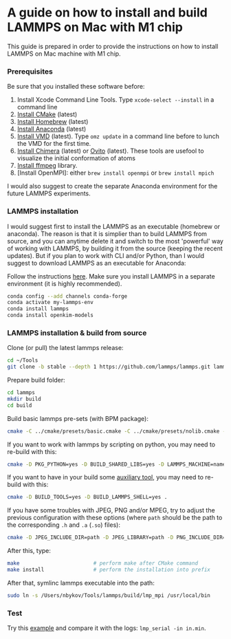 
# A guide on how to install and build LAMMPS on Mac with M1 chip

This guide is prepared in order to provide the instructions on how to install LAMMPS on Mac machine with M1 chip.

### Prerequisites

Be sure that you installed these software before:

1.	Install Xcode Command Line Tools. Type `xcode-select --install` in a command line
2.	[Install CMake](https://cmake.org/install/) (latest)
3.	[Install Homebrew](https://brew.sh/) (latest)
4.	[Install Anaconda](https://docs.anaconda.com/anaconda/install/mac-os/) (latest)
5.	[Install VMD](https://www.ks.uiuc.edu/Development/Download/download.cgi?PackageName=VMD) (latest). Type `omz update` in a command line before to lunch the VMD for the first time.
6.	[Install Chimera](https://www.cgl.ucsf.edu/chimera/download.html) (latest) or [Ovito](https://www.ovito.org/macos-downloads/) (latest). These tools are usefool to visualize the initial conformation of atoms
7.	[Install ffmpeg](https://bbc.github.io/bbcat-orchestration-docs/installation-mac-manual/) library.
8.	[Install OpenMPI]: either `brew install openmpi` or `brew install mpich`


I would also suggest to create the separate Anaconda environment for the future LAMMPS experiments.

### LAMMPS installation

I would suggest first to install the LAMMPS as an executable (homebrew or anaconda). The reason is that it is simplier than to build LAMMPS from source, and you can anytime delete it and switch to the most 'powerful' way of working with LAMMPS, by building it from the source (keeping the recent updates). But if you plan to work with CLI and/or Python, than I would suggest to download LAMMPS as an executable for Anaconda:

Follow the instructions [here](https://docs.lammps.org/Install_conda.html). Make sure you install LAMMPS in a separate environment (it is highly recommended).

```bash
conda config --add channels conda-forge
conda activate my-lammps-env
conda install lammps
conda install openkim-models
```

### LAMMPS installation & build from source

Clone (or pull) the latest lammps release:

```bash
cd ~/Tools
git clone -b stable --depth 1 https://github.com/lammps/lammps.git lammps
```

Prepare build folder:

```bash
cd lammps
mkdir build
cd build
```

Build basic lammps pre-sets (with BPM package):

```bash
cmake -C ../cmake/presets/basic.cmake -C ../cmake/presets/nolib.cmake -D FFMPEG_EXECUTABLE=~/Tools/ffmpeg -D PKG_BPM=yes -D LAMMPS_MACHINE=mpi ../cmake
```

If you want to work with lammps by scripting on python, you may need to re-build with this: 

```bash
cmake -D PKG_PYTHON=yes -D BUILD_SHARED_LIBS=yes -D LAMMPS_MACHINE=name . # name = mpi, serial, mybox, titan, laptop, etc
```

If you want to have in your build some [auxiliary tool](https://docs.lammps.org/Tools.html), you may need to re-build with this:
```bash
cmake -D BUILD_TOOLS=yes -D BUILD_LAMMPS_SHELL=yes .
```

If you have some troubles with JPEG, PNG and/or MPEG, try to adjust the previous configuration with these options (where `path` should be the path to the corresponding `.h` and `.a` (`.so`) files):

```bash
cmake -D JPEG_INCLUDE_DIR=path -D JPEG_LIBRARY=path -D PNG_INCLUDE_DIR=path -D PNG_LIBRARY=path -D ZLIB_INCLUDE_DIR=path -D ZLIB_LIBRARY=path -D FFMPEG_EXECUTABLE=path .
```

After this, type:

```bash
make                        # perform make after CMake command
make install                # perform the installation into prefix
```

After that, symlinc lammps executable into the path:

```bash
sudo ln -s /Users/nbykov/Tools/lammps/build/lmp_mpi /usr/local/bin
```

### Test

Try this [example](https://github.com/lammps/lammps/tree/develop/examples/min) and compare it with the logs: `lmp_serial -in in.min`.
